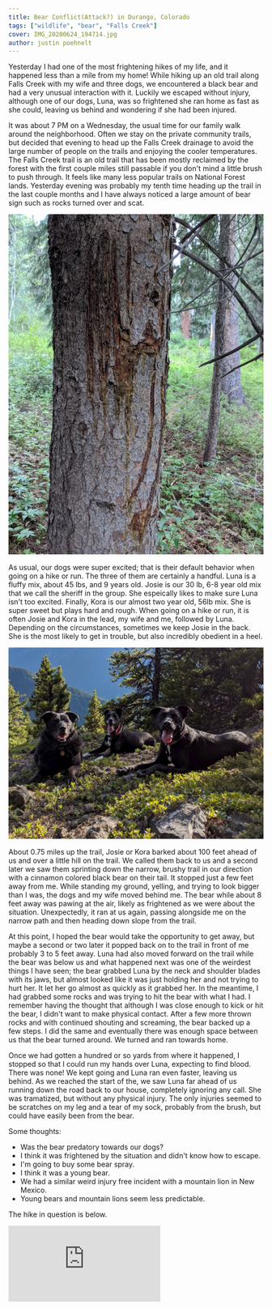 ```yaml
---
title: Bear Conflict(Attack?) in Durango, Colorado
tags: ["wildlife", "bear", "Falls Creek"]
cover: IMG_20200624_194714.jpg
author: justin poehnelt
---
```


Yesterday I had one of the most frightening hikes of my life, and it happened less than a mile from my home! While hiking up an old trail along Falls Creek with my wife and three dogs, we encountered a black bear and had a very unusual interaction with it. Luckily we escaped without injury, although one of our dogs, Luna, was so frightened she ran home as fast as she could, leaving us behind and wondering if she had been injured.

It was about 7 PM on a Wednesday, the usual time for our family walk around the neighborhood. Often we stay on the private community trails, but decided that evening to head up the Falls Creek drainage to avoid the large number of people on the trails and enjoying the cooler temperatures. The Falls Creek trail is an old trail that has been mostly reclaimed by the forest with the first couple miles still passable if you don't mind a little brush to push through. It feels like many less popular trails on National Forest lands. Yesterday evening was probably my tenth time heading up the trail in the last couple months and I have always noticed a large amount of bear sign such as rocks turned over and scat. 

![Bear scratches on tree](./IMG_20200624_194714.jpg)

As usual, our dogs were super excited; that is their default behavior when going on a hike or run. The three of them are certainly a handful. Luna is a fluffy mix, about 45 lbs, and 9 years old. Josie is our 30 lb, 6-8 year old mix that we call the sheriff in the group. She espeically likes to make sure Luna isn't too excited. Finally, Kora is our almost two year old, 56lb mix. She is super sweet but plays hard and rough. When going on a hike or run, it is often Josie and Kora in the lead, my wife and me, followed by Luna. Depending on the circumstances, sometimes we keep Josie in the back. She is the most likely to get in trouble, but also incredibly obedient in a heel.

![Our three dogs](./IMG_20200510_180252.jpg)

About 0.75 miles up the trail, Josie or Kora barked about 100 feet ahead of us and over a little hill on the trail. We called them back to us and a second later we saw them sprinting down the narrow, brushy trail in our direction with a cinnamon colored black bear on their tail. It stopped just a few feet away from me. While standing my ground, yelling, and trying to look bigger than I was, the dogs and my wife moved behind me. The bear while about 8 feet away was pawing at the air, likely as frightened as we were about the situation. Unexpectedly, it ran at us again, passing alongside me on the narrow path and then heading down slope from the trail.

At this point, I hoped the bear would take the opportunity to get away, but maybe a second or two later it popped back on to the trail in front of me probably 3 to 5 feet away. Luna had also moved forward on the trail while the bear was below us and what happened next was one of the weirdest things I have seen; the bear grabbed Luna by the neck and shoulder blades with its jaws, but almost looked like it was just holding her and not trying to hurt her. It let her go almost as quickly as it grabbed her. In the meantime, I had grabbed some rocks and was trying to hit the bear with what I had. I remember having the thought that although I was close enough to kick or hit the bear, I didn't want to make physical contact. After a few more thrown rocks and with continued shouting and screaming, the bear backed up a few steps. I did the same and eventually there was enough space between us that the bear turned around. We turned and ran towards home. 

Once we had gotten a hundred or so yards from where it happened, I stopped so that I could run my hands over Luna, expecting to find blood. There was none! We kept going and Luna ran even faster, leaving us behind. As we reached the start of the, we saw Luna far ahead of us running down the road back to our house, completely ignoring any call. She was tramatized, but without any physical injury. The only injuries seemed to be scratches on my leg and a tear of my sock, probably from the brush, but could have easily been from the bear.

Some thoughts:
- Was the bear predatory towards our dogs?
- I think it was frightened by the situation and didn't know how to escape.
- I'm going to buy some bear spray.
- I think it was a young bear.
- We had a similar weird injury free incident with a mountain lion in New Mexico.
- Young bears and mountain lions seem less predictable.

The hike in question is below.

<iframe class="strava" frameborder='0' allowtransparency='true' scrolling='no' src='https://www.strava.com/activities/3803740897/embed/0cc533077519485502a1d515f90ea83cee777cc0'></iframe>
